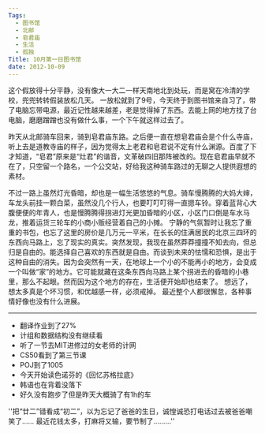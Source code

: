```yaml
---
Tags:
  - 图书馆
  - 北邮
  - 皂君庙
  - 生活
  - 孤独
Title: 10月第一日图书馆
date: 2012-10-09
---
```



这个假放得十分平静，没有像大一大二一样天南地北到处玩，而是窝在冷清的学校，兜兜转转假装放松几天。
一放松就到了9号，今天终于到图书馆来自习了，带了电脑忘带电源，最近记性越来越差，老是觉得掉了东西。去能上网的地方找了台电脑，磨磨蹭蹭也没有做什么事，一个下午就这样过去了。

昨天从北邮骑车回来，骑到皂君庙东路。之后便一直在想皂君庙会是个什么寺庙，听上去是道教寺庙的样子，因为觉得太上老君和皂君说不定有什么渊源。百度了下才知道，“皂君”原来是“灶君”的谐音，文革破四旧那阵被改的。现在皂君庙早就不在了，只空留一个路名，一个公交站，好给我这种骑车路过的无聊之人提供遐想的素材。

<!--more-->

不过一路上虽然灯光昏暗，却也是一幅生活悠悠的气息。骑车慢腾腾的大妈大婶，车龙头前挂一颗白菜，虽然没几个行人，也要叮叮叮得一直摁车铃。穿着蓝背心大腹便便的年青人，也是慢腾腾得拐进灯光更加昏暗的小区，小区门口倒是车水马龙，推着运货三轮车的小商小贩经营着自己的小摊。
宁静的气氛暂时让我忘了重重的书包，也忘了这里的房价是几万元一平米，在长长的住满居民的北京三四环的东西向马路上，忘了现实的真实。突然发现，我现在虽然莽莽撞撞不知去向，但总归是自由的。能选择自己喜欢的东西就是自由。而谈到未来的怯懦和恐惧，是出于这种自由的消失。因为会突然有一天，在地球上一个小的不能再小的地方，会变成一个叫做“家”的地方。它可能就藏在这条东西向马路上某个拐进去的昏暗的小巷里，那么不起眼。然而因为这个地方的存在，生活便开始却也结束了。
想远了，想太多真是个坏习惯，和优越感一样，必须戒掉。
最近整个人都很懈怠，各种事情好像也没有什么进展。

---

* 翻译作业到了27%
* 计组和数据结构没有继续看
* 听了一节去MIT进修过的女老师的计网
* CS50看到了第三节课
* POJ到了1005
* 今天开始读色诺芬的《回忆苏格拉底》
* 韩语也在背着没落下
* 好久没有跑步了但是昨天大概骑了有1h的车
 
''把“廿二”错看成“初二”，以为忘记了爸爸的生日，诚惶诚恐打电话过去被爸爸嘲笑了……
最近花钱太多，打麻将又输，要节制了.........''